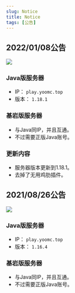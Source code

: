 ```yaml
---
slug: Notice
title: Notice
tags: [公告]
---
```


## 2022/01/08公告
![](https://mcapi.us/server/image?ip=139.159.156.93)
### Java版服务器  
* IP： `play.yoomc.top`
* 版本： `1.18.1`  
### 基岩版服务器 
* 与Java同IP，并且互通。
* 不过需要正版Java账号。
### 更新内容
* 服务器版本更新到1.18.1。
* 去掉了无用鸡肋插件。


## 2021/08/26公告
![](https://mcapi.us/server/image?ip=139.159.156.93)
### Java版服务器  
* IP： `play.yoomc.top`
* 版本： `1.16.4`  
### 基岩版服务器 
* 与Java同IP，并且互通。
* 不过需要正版Java账号。
